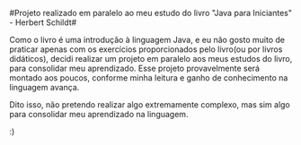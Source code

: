 #Projeto realizado em paralelo ao meu estudo do livro "Java para Iniciantes" - Herbert Schildt#

Como o livro é uma introdução à linguagem Java, e eu não gosto muito de praticar apenas com os exercícios proporcionados pelo livro(ou por livros didáticos), decidi realizar um
projeto em paralelo aos meus estudos do livro, para consolidar meu aprendizado. Esse projeto provavelmente será montado aos poucos, conforme minha leitura e ganho de conhecimento
na linguagem avança. 

Dito isso, não pretendo realizar algo extremamente complexo, mas sim algo para consolidar meu aprendizado na linguagem.

:)
